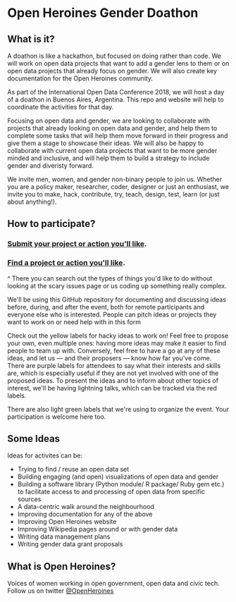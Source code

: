 

# Open Heroines Gender Doathon 

## What is it? 

A doathon is like a hackathon, but focused on doing rather than code. We will work on open data projects that want to add a gender lens to them or on open data projects that already focus on gender. We will also create key documentation for the Open Heroines community.

As part of the International Open Data Conference 2018, we will host a day of a doathon in Buenos Aires, Argentina. This repo and website will help to coordinate the activities for that day.

Focusing on open data and gender, we are looking to collaborate with projects that already looking on open data and gender, and help them to complete some tasks that will help them move forward in their progress and give them a stage to showcase their ideas. We will also be happy to collaborate with current open data projects that want to be more gender minded and inclusive, and will help them to build a strategy to include gender and diveristy forward.

We invite men, women, and gender non-binary people to join us. Whether you are a policy maker, researcher, coder, designer or just an enthusiast, we invite you to make, hack, contribute, try, teach, design, test, learn (or just about anything!).

## How to participate?

### [Submit your project or action you'll like](https://docs.google.com/forms/d/e/1FAIpQLSdTD75eY8vBkdlUDrHDCQz0giR-4FjivDKPPwUOGFwETWLdgQ/viewform). 
### [Find a project or action you'll like](https://openheroines.github.io/gender-doathon/get-involved.html). 

^ There you can search out the types of things you'd like to do   without looking at the scary issues page or us coding up something really complex.

We'll be using this GitHub repository for documenting and discussing ideas before, during, and after the event, both for remote participants and everyone else who is interested. People can pitch ideas or projects they want to work on or need help with in this form

Check out the yellow labels for hacky ideas to work on! Feel free to propose your own, even multiple ones: having more ideas may make it easier to find people to team up with. Conversely, feel free to have a go at any of these ideas, and let us — and their proposers — know how far you've come. There are purple labels for attendees to say what their interests and skills are, which is especially useful if they are not yet involved with one of the proposed ideas. To present the ideas and to inform about other topics of interest, we'll be having lightning talks, which can be tracked via the red labels.

There are also light green labels that we're using to organize the event. Your participation is welcome here too.

## Some Ideas

Ideas for activites can be:

- Trying to find / reuse an open data set
- Building engaging (and open) visualizations of open data and gender
- Building a software library (Python module/ R package/ Ruby gem etc.) to facilitate access to and processing of open data from specific sources
- A data-centric walk around the neighbourhood
- Improving documentation for any of the above
- Improving Open Heroines website
- Improving Wikipedia pages around or with gender data
- Writing data management plans
- Writing gender data grant proposals

## What is Open Heroines? 

Voices of women working in open government, open data and civic tech. Follow us on twitter [@OpenHeroines](https://twitter.com/OpenHeroines)









